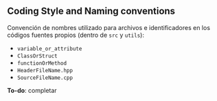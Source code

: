 ## Coding Style and Naming conventions

Convención de nombres utilizado para archivos e identificadores en los códigos fuentes propios (dentro de `src` y `utils`):

* `variable_or_attribute`
* `ClassOrStruct`
* `functionOrMethod`
* `HeaderFileName.hpp`
* `SourceFileName.cpp`

**To-do**: completar

